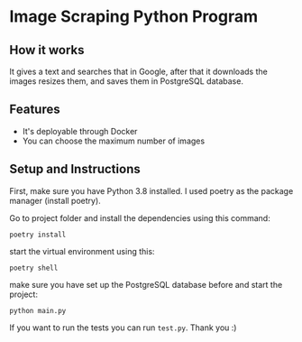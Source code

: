 # Image Scraping Python Program

## How it works
It gives a text and searches that in Google, after that it downloads the images resizes them, and saves them in PostgreSQL database.

## Features
 - It's deployable through Docker
 - You can choose the maximum number of images

## Setup and Instructions 
First, make sure you have Python 3.8 installed.
I used poetry as the package manager (install poetry).

Go to project folder and install the dependencies using this command:
```shell
poetry install
```

start the virtual environment using this:
```shell
poetry shell
```

make sure you have set up the PostgreSQL database before and start the project:
```shell
python main.py
```

If you want to run the tests you can run `test.py`.
Thank you :)
